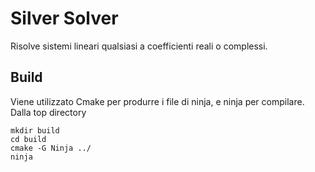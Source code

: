 # Silver Solver
Risolve sistemi lineari qualsiasi a coefficienti reali o complessi.
## Build
Viene utilizzato Cmake per produrre i file di ninja, e ninja per compilare. 
Dalla top directory
```
mkdir build
cd build
cmake -G Ninja ../
ninja
```
